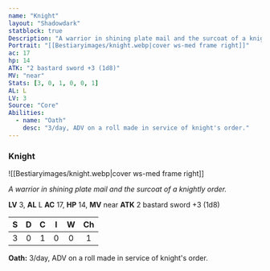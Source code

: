 ```yaml
---
name: "Knight"
layout: "Shadowdark"
statblock: true
Description: "A warrior in shining plate mail and the surcoat of a knightly order."
Portrait: "[[Bestiaryimages/knight.webp|cover ws-med frame right]]"
ac: 17
hp: 14
ATK: "2 bastard sword +3 (1d8)"
MV: "near"
Stats: [3, 0, 1, 0, 0, 1]
AL: L
LV: 3
Source: "Core"
Abilities:
  - name: "Oath"
    desc: "3/day, ADV on a roll made in service of knight's order."
---
```


### Knight

![[Bestiaryimages/knight.webp|cover ws-med frame right]]

_A warrior in shining plate mail and the surcoat of a knightly order._

**LV** 3, **AL** L
**AC** 17, **HP** 14, **MV** near
**ATK** 2 bastard sword +3 (1d8)

|  S  |  D  |  C  |  I  |  W  |  Ch  |
|:---:|:---:|:---:|:---:|:---:|:----:|
| 3 | 0 | 1 | 0 | 0 | 1 |

**Oath:** 3/day, ADV on a roll made in service of knight's order.

